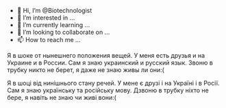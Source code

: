 - 👋 Hi, I’m @Biotechnologist
- 👀 I’m interested in ...
- 🌱 I’m currently learning ...
- 💞️ I’m looking to collaborate on ...
- 📫 How to reach me ...

<!---
Biotechnologist/Biotechnologist is a ✨ special ✨ repository because its `README.md` (this file) appears on your GitHub profile.
You can click the Preview link to take a look at your changes.
--->
Я в шоке от нынешнего положения вещей. 
У меня есть друзья и на Украине и в России. 
Сам я знаю украинский и русский язык. Звоню в трубку никто не берет, я даже не знаю живы ли они:(  

Я в шоці від нинішнього стану речей. 
У мене є друзі і на Україні і в Росії.
Сам я знаю українську та російську мову. Дзвоню в трубку ніхто не бере, я навіть не знаю чи живі вони:(
